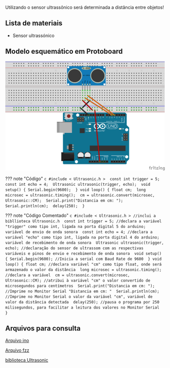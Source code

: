 Utilizando o sensor ultrassônico será determinada a distância entre objetos!

## Lista de materiais

 - Sensor ultrassónico

## Modelo esquemático em Protoboard

![Modelo esquemático][proj14png]

??? note "Código"
    ```c
    #include < Ultrasonic.h > 
      const int trigger = 5; 
    const int echo = 4; 
    Ultrasonic ultrasonic(trigger, echo); 
    void setup() {
      Serial.begin(9600); 
    }
    void loop() {
      float cm; 
      long microsec = ultrasonic.timing(); 
      cm = ultrasonic.convert(microsec, Ultrasonic::CM); 
      Serial.print("Distancia em cm: "); 
      Serial.println(cm); 
      delay(250); 
    }
    ```
    
??? note "Código Comentado"
    ```c
    #include < Ultrasonic.h > //inclui a bibllioteca Ultrasonic.h 
      const int trigger = 5; //declara a variável "trigger" como tipo int, ligada na porta digital 5 do arduino; variável de envio de onda sonora 
    const int echo = 4; //declara a variável "echo" como tipo int, ligada na porta digital 4 do arduino; variável de recebimento de onda sonora 
    Ultrasonic ultrasonic(trigger, echo); //declaração do sensor de ultrassom com as respectivas variáveis e pinos de envio e recebimento de onda sonora 
    void setup() {
      Serial.begin(9600); //Inicia a serial com Baud Rate de 9600 
    }
    void loop() {
      float cm; //declara variável "cm" como tipo float, onde será armazenado o valor da distância 
      long microsec = ultrasonic.timing(); //declara a variável 
      cm = ultrasonic.convert(microsec, Ultrasonic::CM); //atribui à variável "cm" o valor convertido de microsegundos para centímetros 
      Serial.print("Distancia em cm: "); //Imprime no Monitor Serial "Distancia em cm: " 
      Serial.println(cm); //Imprime no Monitor Serial o valor da variável "cm", variável de valor da distância detectada 
      delay(250); //pausa o programa por 250 milisegundos, para facilitar a leitura dos valores no Monitor Serial 
    }
    ```

## Arquivos para consulta

[Arquivo ino][proj14ino]

[Arquivo fzz][proj14fzz]

[biblioteca Ultrasonic][Ultrasonic]




[proj14png]: ../img/proj/proj14.png
[proj14ino]: ../arq/proj14.ino
[proj14fzz]: ../arq/proj14.fzz
[Ultrasonic]: ../arq/Ultrasonic-master.zip